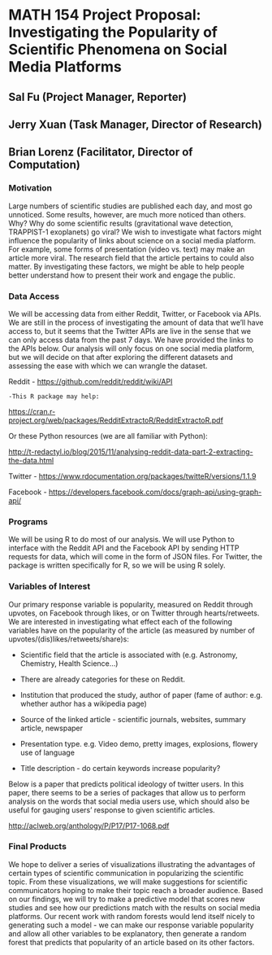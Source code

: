# MATH 154 Project Proposal: Investigating the Popularity of  Scientific Phenomena on Social Media Platforms #
## Sal Fu (Project Manager, Reporter) ##
## Jerry Xuan (Task Manager, Director of Research) ##
## Brian Lorenz (Facilitator, Director of Computation) ##
### Motivation

Large numbers of scientific studies are published each day, and most go unnoticed. Some results, however, are much more noticed than others. Why? Why do some scientific results (gravitational wave detection, TRAPPIST-1 exoplanets) go viral? We wish to investigate what factors might influence the popularity of links about science on a social media platform. For example, some forms of presentation (video vs. text) may make an article more viral. The research field that the article pertains to could also matter. By investigating these factors, we might be able to help people better understand how to present their work and engage the public. 

### Data Access

We will be accessing data from either Reddit, Twitter, or Facebook via APIs. We are still in the process of investigating the amount of data that we’ll have access to, but it seems that the Twitter APIs are live in the sense that we can only access data from the past 7 days. We have provided the links to the APIs below. Our analysis will only focus on one social media platform, but we will decide on that after exploring the different datasets and assessing the ease with which we can wrangle the dataset.

Reddit - https://github.com/reddit/reddit/wiki/API

	-This R package may help: 
	
https://cran.r-project.org/web/packages/RedditExtractoR/RedditExtractoR.pdf

Or these Python resources (we are all familiar with Python):

http://t-redactyl.io/blog/2015/11/analysing-reddit-data-part-2-extracting-the-data.html

Twitter - https://www.rdocumentation.org/packages/twitteR/versions/1.1.9

Facebook - https://developers.facebook.com/docs/graph-api/using-graph-api/

### Programs

We will be using R to do most of our analysis. We will use Python to interface with the Reddit API and the Facebook API by sending HTTP requests for data, which will come in the form of JSON files. For Twitter, the package is written specifically for R, so we will be using R solely.

### Variables of Interest

Our primary response variable is popularity, measured on Reddit through upvotes, on Facebook through likes, or on Twitter through hearts/retweets. We are interested in investigating what effect each of the following variables have on the popularity of the article (as measured by number of upvotes/(dis)likes/retweets/share)s:

* Scientific field that the article is associated with (e.g. Astronomy, Chemistry, Health Science…)

* There are already categories for these on Reddit. 

* Institution that produced the study, author of paper (fame of author: e.g. whether author has a wikipedia page)

* Source of the linked article - scientific journals, websites, summary article, newspaper

* Presentation type. e.g. Video demo, pretty images, explosions, flowery use of language

* Title description - do certain keywords increase popularity? 

Below is a paper that predicts political ideology of twitter users. In this paper, there seems to be a series of packages that allow us to perform analysis on the words that social media users use, which should also be useful for gauging users’ response to given scientific articles. 

http://aclweb.org/anthology/P/P17/P17-1068.pdf

### Final Products

We hope to deliver a series of visualizations illustrating the advantages of certain types of scientific communication in popularizing the scientific topic. From these visualizations, we will make suggestions for scientific communicators hoping to make their topic reach a broader audience. Based on our findings, we will try to make a predictive model that scores new studies and see how our predictions match with the results on social media platforms. Our recent work with random forests would lend itself nicely to generating such a model - we can make our response variable popularity and allow all other variables to be explanatory, then generate a random forest that predicts that popularity of an article based on its other factors. 
